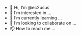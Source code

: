 - 👋 Hi, I’m @ec2usus
- 👀 I’m interested in ...
- 🌱 I’m currently learning ...
- 💞️ I’m looking to collaborate on ...
- 📫 How to reach me ...

<!---
ec2usus/ec2usus is a ✨ special ✨ repository because its `README.md` (this file) appears on your GitHub profile.
You can click the Preview link to take a look at your changes.
--->
